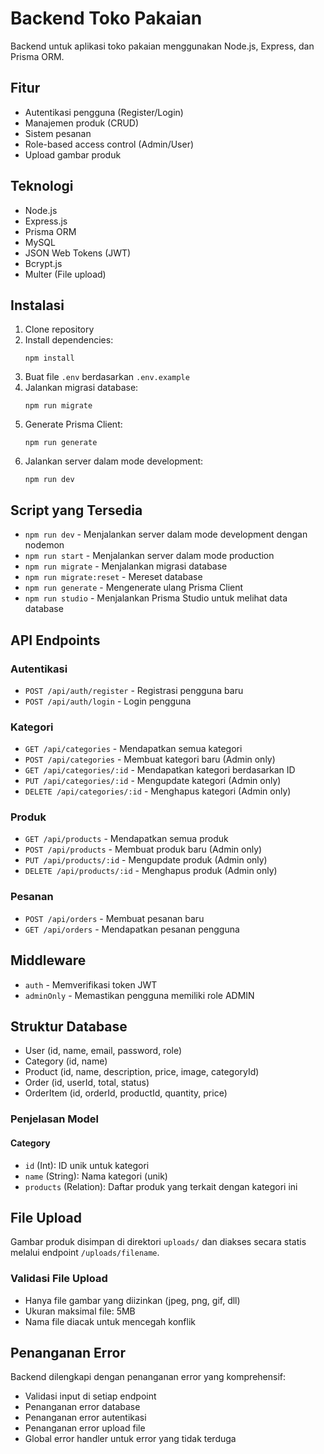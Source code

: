 # Backend Toko Pakaian

Backend untuk aplikasi toko pakaian menggunakan Node.js, Express, dan Prisma ORM.

## Fitur

- Autentikasi pengguna (Register/Login)
- Manajemen produk (CRUD)
- Sistem pesanan
- Role-based access control (Admin/User)
- Upload gambar produk

## Teknologi

- Node.js
- Express.js
- Prisma ORM
- MySQL
- JSON Web Tokens (JWT)
- Bcrypt.js
- Multer (File upload)

## Instalasi

1. Clone repository
2. Install dependencies:
   ```
   npm install
   ```
3. Buat file `.env` berdasarkan `.env.example`
4. Jalankan migrasi database:
   ```
   npm run migrate
   ```
5. Generate Prisma Client:
   ```
   npm run generate
   ```
6. Jalankan server dalam mode development:
   ```
   npm run dev
   ```

## Script yang Tersedia

- `npm run dev` - Menjalankan server dalam mode development dengan nodemon
- `npm run start` - Menjalankan server dalam mode production
- `npm run migrate` - Menjalankan migrasi database
- `npm run migrate:reset` - Mereset database
- `npm run generate` - Mengenerate ulang Prisma Client
- `npm run studio` - Menjalankan Prisma Studio untuk melihat data database

## API Endpoints

### Autentikasi
- `POST /api/auth/register` - Registrasi pengguna baru
- `POST /api/auth/login` - Login pengguna

### Kategori
- `GET /api/categories` - Mendapatkan semua kategori
- `POST /api/categories` - Membuat kategori baru (Admin only)
- `GET /api/categories/:id` - Mendapatkan kategori berdasarkan ID
- `PUT /api/categories/:id` - Mengupdate kategori (Admin only)
- `DELETE /api/categories/:id` - Menghapus kategori (Admin only)

### Produk
- `GET /api/products` - Mendapatkan semua produk
- `POST /api/products` - Membuat produk baru (Admin only)
- `PUT /api/products/:id` - Mengupdate produk (Admin only)
- `DELETE /api/products/:id` - Menghapus produk (Admin only)

### Pesanan
- `POST /api/orders` - Membuat pesanan baru
- `GET /api/orders` - Mendapatkan pesanan pengguna

## Middleware

- `auth` - Memverifikasi token JWT
- `adminOnly` - Memastikan pengguna memiliki role ADMIN

## Struktur Database

- User (id, name, email, password, role)
- Category (id, name)
- Product (id, name, description, price, image, categoryId)
- Order (id, userId, total, status)
- OrderItem (id, orderId, productId, quantity, price)

### Penjelasan Model

#### Category
- `id` (Int): ID unik untuk kategori
- `name` (String): Nama kategori (unik)
- `products` (Relation): Daftar produk yang terkait dengan kategori ini

## File Upload

Gambar produk disimpan di direktori `uploads/` dan diakses secara statis melalui endpoint `/uploads/filename`.

### Validasi File Upload
- Hanya file gambar yang diizinkan (jpeg, png, gif, dll)
- Ukuran maksimal file: 5MB
- Nama file diacak untuk mencegah konflik

## Penanganan Error

Backend dilengkapi dengan penanganan error yang komprehensif:
- Validasi input di setiap endpoint
- Penanganan error database
- Penanganan error autentikasi
- Penanganan error upload file
- Global error handler untuk error yang tidak terduga